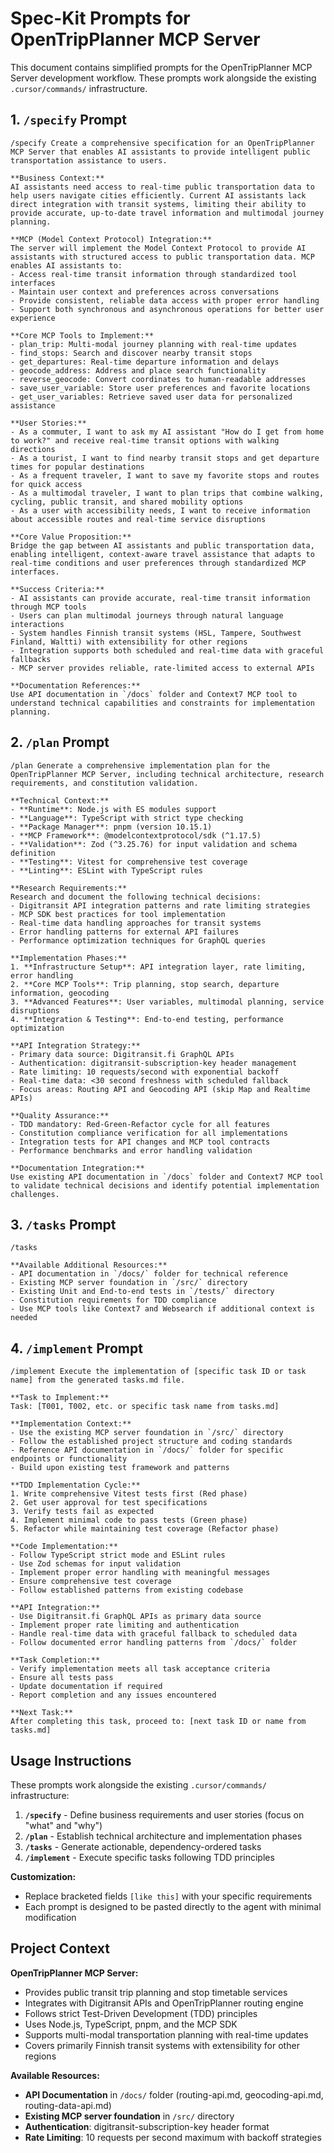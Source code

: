 # Spec-Kit Prompts for OpenTripPlanner MCP Server

This document contains simplified prompts for the OpenTripPlanner MCP Server development workflow. These prompts work alongside the existing `.cursor/commands/` infrastructure.

## 1. `/specify` Prompt

```text
/specify Create a comprehensive specification for an OpenTripPlanner MCP Server that enables AI assistants to provide intelligent public transportation assistance to users.

**Business Context:**
AI assistants need access to real-time public transportation data to help users navigate cities efficiently. Current AI assistants lack direct integration with transit systems, limiting their ability to provide accurate, up-to-date travel information and multimodal journey planning.

**MCP (Model Context Protocol) Integration:**
The server will implement the Model Context Protocol to provide AI assistants with structured access to public transportation data. MCP enables AI assistants to:
- Access real-time transit information through standardized tool interfaces
- Maintain user context and preferences across conversations
- Provide consistent, reliable data access with proper error handling
- Support both synchronous and asynchronous operations for better user experience

**Core MCP Tools to Implement:**
- plan_trip: Multi-modal journey planning with real-time updates
- find_stops: Search and discover nearby transit stops
- get_departures: Real-time departure information and delays
- geocode_address: Address and place search functionality
- reverse_geocode: Convert coordinates to human-readable addresses
- save_user_variable: Store user preferences and favorite locations
- get_user_variables: Retrieve saved user data for personalized assistance

**User Stories:**
- As a commuter, I want to ask my AI assistant "How do I get from home to work?" and receive real-time transit options with walking directions
- As a tourist, I want to find nearby transit stops and get departure times for popular destinations
- As a frequent traveler, I want to save my favorite stops and routes for quick access
- As a multimodal traveler, I want to plan trips that combine walking, cycling, public transit, and shared mobility options
- As a user with accessibility needs, I want to receive information about accessible routes and real-time service disruptions

**Core Value Proposition:**
Bridge the gap between AI assistants and public transportation data, enabling intelligent, context-aware travel assistance that adapts to real-time conditions and user preferences through standardized MCP interfaces.

**Success Criteria:**
- AI assistants can provide accurate, real-time transit information through MCP tools
- Users can plan multimodal journeys through natural language interactions
- System handles Finnish transit systems (HSL, Tampere, Southwest Finland, Waltti) with extensibility for other regions
- Integration supports both scheduled and real-time data with graceful fallbacks
- MCP server provides reliable, rate-limited access to external APIs

**Documentation References:**
Use API documentation in `/docs` folder and Context7 MCP tool to understand technical capabilities and constraints for implementation planning.
```

## 2. `/plan` Prompt

```text
/plan Generate a comprehensive implementation plan for the OpenTripPlanner MCP Server, including technical architecture, research requirements, and constitution validation.

**Technical Context:**
- **Runtime**: Node.js with ES modules support
- **Language**: TypeScript with strict type checking
- **Package Manager**: pnpm (version 10.15.1)
- **MCP Framework**: @modelcontextprotocol/sdk (^1.17.5)
- **Validation**: Zod (^3.25.76) for input validation and schema definition
- **Testing**: Vitest for comprehensive test coverage
- **Linting**: ESLint with TypeScript rules

**Research Requirements:**
Research and document the following technical decisions:
- Digitransit API integration patterns and rate limiting strategies
- MCP SDK best practices for tool implementation
- Real-time data handling approaches for transit systems
- Error handling patterns for external API failures
- Performance optimization techniques for GraphQL queries

**Implementation Phases:**
1. **Infrastructure Setup**: API integration layer, rate limiting, error handling
2. **Core MCP Tools**: Trip planning, stop search, departure information, geocoding
3. **Advanced Features**: User variables, multimodal planning, service disruptions
4. **Integration & Testing**: End-to-end testing, performance optimization

**API Integration Strategy:**
- Primary data source: Digitransit.fi GraphQL APIs
- Authentication: digitransit-subscription-key header management
- Rate limiting: 10 requests/second with exponential backoff
- Real-time data: <30 second freshness with scheduled fallback
- Focus areas: Routing API and Geocoding API (skip Map and Realtime APIs)

**Quality Assurance:**
- TDD mandatory: Red-Green-Refactor cycle for all features
- Constitution compliance verification for all implementations
- Integration tests for API changes and MCP tool contracts
- Performance benchmarks and error handling validation

**Documentation Integration:**
Use existing API documentation in `/docs` folder and Context7 MCP tool to validate technical decisions and identify potential implementation challenges.
```

## 3. `/tasks` Prompt

```text
/tasks

**Available Additional Resources:**
- API documentation in `/docs/` folder for technical reference
- Existing MCP server foundation in `/src/` directory
- Existing Unit and End-to-end tests in `/tests/` directory
- Constitution requirements for TDD compliance
- Use MCP tools like Context7 and Websearch if additional context is needed
```

## 4. `/implement` Prompt

```text
/implement Execute the implementation of [specific task ID or task name] from the generated tasks.md file.

**Task to Implement:**
Task: [T001, T002, etc. or specific task name from tasks.md]

**Implementation Context:**
- Use the existing MCP server foundation in `/src/` directory
- Follow the established project structure and coding standards
- Reference API documentation in `/docs/` folder for specific endpoints or functionality
- Build upon existing test framework and patterns

**TDD Implementation Cycle:**
1. Write comprehensive Vitest tests first (Red phase)
2. Get user approval for test specifications
3. Verify tests fail as expected
4. Implement minimal code to pass tests (Green phase)
5. Refactor while maintaining test coverage (Refactor phase)

**Code Implementation:**
- Follow TypeScript strict mode and ESLint rules
- Use Zod schemas for input validation
- Implement proper error handling with meaningful messages
- Ensure comprehensive test coverage
- Follow established patterns from existing codebase

**API Integration:**
- Use Digitransit.fi GraphQL APIs as primary data source
- Implement proper rate limiting and authentication
- Handle real-time data with graceful fallback to scheduled data
- Follow documented error handling patterns from `/docs/` folder

**Task Completion:**
- Verify implementation meets all task acceptance criteria
- Ensure all tests pass
- Update documentation if required
- Report completion and any issues encountered

**Next Task:**
After completing this task, proceed to: [next task ID or name from tasks.md]
```

## Usage Instructions

These prompts work alongside the existing `.cursor/commands/` infrastructure:

1. **`/specify`** - Define business requirements and user stories (focus on "what" and "why")
2. **`/plan`** - Establish technical architecture and implementation phases
3. **`/tasks`** - Generate actionable, dependency-ordered tasks
4. **`/implement`** - Execute specific tasks following TDD principles

**Customization:**

- Replace bracketed fields `[like this]` with your specific requirements
- Each prompt is designed to be pasted directly to the agent with minimal modification

## Project Context

**OpenTripPlanner MCP Server:**

- Provides public transit trip planning and stop timetable services
- Integrates with Digitransit APIs and OpenTripPlanner routing engine
- Follows strict Test-Driven Development (TDD) principles
- Uses Node.js, TypeScript, pnpm, and the MCP SDK
- Supports multi-modal transportation planning with real-time updates
- Covers primarily Finnish transit systems with extensibility for other regions

**Available Resources:**

- **API Documentation** in `/docs/` folder (routing-api.md, geocoding-api.md, routing-data-api.md)
- **Existing MCP server foundation** in `/src/` directory
- **Authentication**: digitransit-subscription-key header format
- **Rate Limiting**: 10 requests per second maximum with backoff strategies
